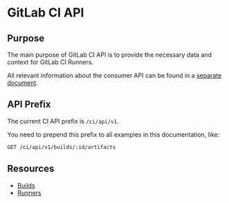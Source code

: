 # GitLab CI API

## Purpose

The main purpose of GitLab CI API is to provide the necessary data and context
for GitLab CI Runners.

All relevant information about the consumer API can be found in a
[separate document](../../api/README.md).

## API Prefix

The current CI API prefix is `/ci/api/v1`.

You need to prepend this prefix to all examples in this documentation, like:

```bash
GET /ci/api/v1/builds/:id/artifacts
```

## Resources

- [Builds](builds.md)
- [Runners](runners.md)
